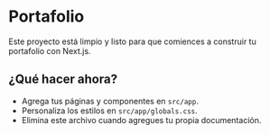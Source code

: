 # Portafolio

Este proyecto está limpio y listo para que comiences a construir tu portafolio con Next.js.

## ¿Qué hacer ahora?

- Agrega tus páginas y componentes en `src/app`.
- Personaliza los estilos en `src/app/globals.css`.
- Elimina este archivo cuando agregues tu propia documentación.
